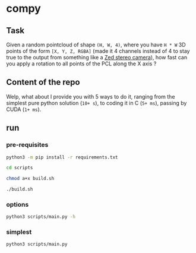 # compy

## Task

Given a random pointcloud of shape `(H, W, 4)`, where you have `H * W` 3D points of the form `[X, Y, Z, RGBA]` (made it 4 channels instead of 4 to stay true to the output from something like a [Zed stereo camera](https://www.stereolabs.com/products/zed-x)), how fast can you apply a rotation to all points of the PCL along the X axis ?

## Content of the repo

Welp, what about I provide you with 5 ways to do it, ranging from the simplest pure python solution (`10+ s`), to coding it in C (`5+ ms`), passing by CUDA (`1+ ms`).

## run

### pre-requisites

```bash
python3 -m pip install -r requirements.txt

cd scripts

chmod a+x build.sh

./build.sh
```

### options

```bash
python3 scripts/main.py -h
```

### simplest

```bash
python3 scripts/main.py
```


